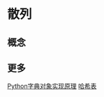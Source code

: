# 散列

## 概念


## 更多
[Python字典对象实现原理](https://foofish.net/python_dict_implements.html)
[哈希表](https://python-data-structures-and-algorithms.readthedocs.io/zh/latest/07_%E5%93%88%E5%B8%8C%E8%A1%A8/hashtable/)